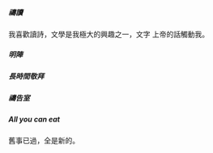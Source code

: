 ##### 禱讀

我喜歡讀詩，文學是我極大的興趣之一，文字
上帝的話觸動我。
##### 明陣




##### 長時間敬拜

##### 禱告室

##### All you can eat


舊事已過，全是新的。


